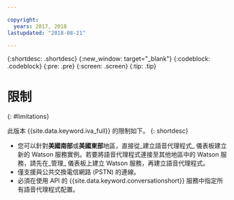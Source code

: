 ```yaml
---

copyright:
  years: 2017, 2018
lastupdated: "2018-08-21"

---
```


{:shortdesc: .shortdesc}
{:new_window: target="_blank"}
{:codeblock: .codeblock}
{:pre: .pre}
{:screen: .screen}
{:tip: .tip}

# 限制
{: #limitations}

此版本 {{site.data.keyword.iva_full}} 的限制如下。
{: shortdesc}

* 您可以針對**美國南部**或**美國東部**地區，直接從_建立語音代理程式_ 儀表板建立新的 Watson 服務實例。若要將語音代理程式連接至其他地區中的 Watson 服務，請先在_管理_ 儀表板上建立 Watson 服務，再建立語音代理程式。
* 僅支援與公共交換電信網路 (PSTN) 的連線。
* 必須在使用 API 的 {{site.data.keyword.conversationshort}} 服務中指定所有語音代理程式配置。
